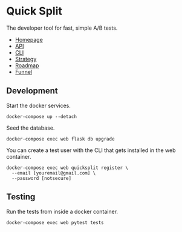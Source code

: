 # Quick Split

The developer tool for fast, simple A/B tests.

- [Homepage](https://www.quicksplit.io/)
- [API](https://api.quicksplit.io)
- [CLI](https://pypi.org/project/quicksplit/)
- [Strategy](https://docs.google.com/document/d/14eRby5gIR1EO34UlIYWJHo872wBYPtGcp5op8uScp50/edit)
- [Roadmap](https://docs.google.com/document/d/1hDR0D_x5KTq0KHubmEOkesaTK_H2FkPqP6lx9cx0gaY/edit#)
- [Funnel](https://docs.google.com/spreadsheets/d/10Yfp1TJahbu0AgK6nwYBVWmQQYqD9kGv7Jnimgyy7wA/edit#gid=0)

## Development

Start the docker services.

```
docker-compose up --detach
```

Seed the database.

```
docker-compose exec web flask db upgrade
```

You can create a test user with the CLI that gets installed in the web container.

```
docker-compose exec web quicksplit register \
  --email [youremail@gmail.com] \
  --password [notsecure]
```

## Testing

Run the tests from inside a docker container.

```
docker-compose exec web pytest tests
```
